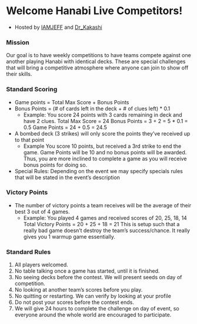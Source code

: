 # Welcome Hanabi Live Competitors!
* Hosted by [IAMJEFF](https://github.com/iamwhoiamhahaha) and [Dr_Kakashi](https://github.com/Dr-Kakashi)

### Mission
Our goal is to have weekly competitions to have teams compete against one another playing Hanabi with identical decks.  These are special challenges that will bring a competitive atmosphere where anyone can join to show off their skills.  

### Standard Scoring
* Game points = Total Max Score + Bonus Points
* Bonus Points = (# of cards left in the deck + # of clues left) * 0.1
  * Example:
You score 24 points with 3 cards remaining in deck and have 2 clues.
Total Max Score = 24
Bonus Points = 3 + 2 = 5 * 0.1 = 0.5
Game Points = 24 + 0.5 = 24.5
* A bombed deck (3 strikes) will only score the points they’ve received up to that point
  * Example
You score 10 points, but received a 3rd strike to end the game.  Game Points will be 10 and no bonus points will be awarded.  
Thus, you are more inclined to complete a game as you will receive bonus points for doing so. 
* Special Rules:  Depending on the event we may specify specials rules that will be stated in the event’s description

### Victory Points
* The number of victory points a team receives will be the average of their best 3 out of 4 games.
  * Example:
You played 4 games and received scores of 20, 25, 18, 14
Total Victory Points = 20 + 25 + 18 = 21
This is setup such that a really bad game doesn’t destroy the team’s success/chance.  It really gives you 1 warmup game essentially.

### Standard Rules
1.	All players welcomed.
2.	No table talking once a game has started, until it is finished.
3.	No seeing decks before the contest. We will present seeds on day of competition.
4.	No looking at another team’s scores before you play.
5.	No quitting or restarting.  We can verify by looking at your profile
6.	Do not post your scores before the contest ends.
7.	We will give 24 hours to complete the challenge on day of event, so everyone around the whole world are encouraged to participate. 

<br/>
